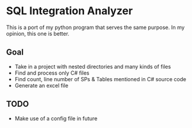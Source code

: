 # SQL Integration Analyzer

This is a port of my python program that serves the same purpose. In my opinion, this one is better.

## Goal
- Take in a project with nested directories and many kinds of files
- Find and process only C# files
- Find count, line number of SPs & Tables mentioned in C# source code
- Generate an excel file

## TODO
- Make use of a config file in future